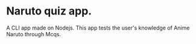# Naruto quiz app.

A CLI app made on Nodejs. This app tests the user's knowledge of Anime Naruto through Mcqs.
